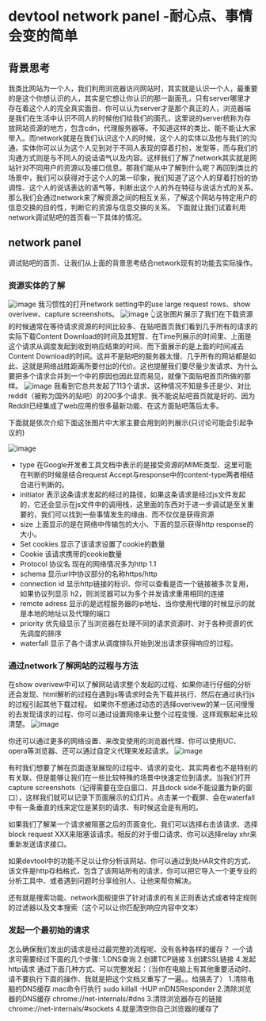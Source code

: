 # devtool network panel -耐心点、事情会变的简单

## 背景思考
我类比网站为一个人，我们利用浏览器访问网站时，其实就是认识一个人，最重要的是这个你想认识的人，其实是它想让你认识的那一副面孔，只有server哪里才存在着这个人的完全真实面目、你可以认为server才是那个真正的人，浏览器端是我们在生活中认识不同人的时候他们给我们的面孔，这里说的server统称为存放网站资源的地方，包含cdn，代理服务器等。不知道这样的类比、能不能让大家带入。而network就是在我们认识这个人的时候，这个人的实体以及他与我们的沟通，实体你可以认为这个人见到对于不同人表现的穿着打扮，发型等，而与我们的沟通方式则是与不同人的说话语气以及内容。这样我们了解了network其实就是网站针对不同用户的资源以及接口信息。那我们能从中了解到什么呢？再回到类比的场景中，我们可以获得对于这个人的第一印象，我们知道了这个人的穿着打扮的协调性、这个人的说话表达的语气等，判断出这个人的外在特征与说话方式的关系。那么我们会通过network来了解资源之间的相互关系，了解这个网站与特定用户的信息交换的目的性，判断它的资源与信息交换的关系。
下面就让我们试着利用network调试贴吧的首页看一下具体的情况。

## network panel
调试贴吧的首页、让我们从上面的背景思考结合network现有的功能去实际操作。
### 资源实体的了解
![image](https://user-images.githubusercontent.com/62834754/132018276-880ed28a-004b-4f1c-9b5d-8f17f9bed610.png)
我习惯性的打开network setting中的use large request rows、show overivew、capture screenshots。
![image](https://user-images.githubusercontent.com/62834754/132020712-1a34fdc6-bcd1-428f-9a53-524df7f37e16.png)
👆这张图片展示了我们在下载资源的时候通常在等待请求资源的时间比较多、在贴吧首页我们看到几乎所有的请求的实际下载Content Download的时间及其短暂、在Time列展示的时间里、上面是这个请求从调度发起到收到响应结束的时间、而下面展示的是上面的时间减去Content Download的时间。这并不是贴吧的服务器太慢、几乎所有的网站都是如此、这就是网络战胜距离所要付出的代价。这也提醒我们要尽量少发请求、为什么要把多个请求合并到一个中的原因也因此显而易见，就像下面贴吧首页所做的那样。
![image](https://user-images.githubusercontent.com/62834754/132021970-1493865a-8828-4baa-825c-2a9ac7ee2cce.png)
我看到它总共发起了113个请求、这种情况不知是多还是少、对比reddit（被称为国外的贴吧）的200多个请求、我不能说贴吧首页就是好的、因为Reddit已经集成了web应用的很多最新功能、在这方面贴吧落后太多。

下面就是依次介绍下面这张图片中大家主要会用到的列展示(只讨论可能会引起争议的)

![image](https://user-images.githubusercontent.com/62834754/132024391-54e11307-57b9-403f-9194-c31aaef7e2f6.png)
- type 在Google开发者工具文档中表示的是接受资源的MIME类型、这里可能在判断的时候是结合request Accept与response中的content-type两者相结合进行判断的。
- initiator 表示这条请求发起的经过的路径，如果这条请求是经过js文件发起的，它还会显示在js文件中的调用栈，这里面的东西对于进一步调试是至关重要的，我们可以找到一些事情发生的缘由、而不仅仅是获得资源
- size 上面显示的是在网络中传输包的大小、下面的显示获得http response的大小。
- Set cookies 显示了该请求设置了cookie的数量
- Cookie 该请求携带的cookie数量
- Protocol 协议名 现在的网络情况多为http 1.1 
- schema 显示url中协议部分的名称https/http
- connection id 显示http链接的标识、你可以查看是否一个链接被多次复用，如果协议列显示 h2，则浏览器可以为多个并发请求重用相同的连接
- remote adress 显示的是远程服务器的ip地址、当你使用代理的时候显示的就是本地的地址以及代理的端口
- priority 优先级显示了当浏览器在处理不同的请求资源时、对于各种资源的优先调度的排序
- waterfall 显示了各个请求从调度排队开始到发出请求获得响应的过程。

### 通过network了解网站的过程与方法

在show overivew中可以了解网站请求整个发起的过程、如果你进行仔细的分析还会发现、html解析的过程在遇到js等请求时会先下载并执行、然后在通过执行js的过程引起其他下载过程。
如果你不想通过动态的选择overivew的某一区间慢慢的去发现请求的过程、你可以通过设置网络来让整个过程变慢、这样观察起来比较清楚。
![image](https://user-images.githubusercontent.com/62834754/132079594-a2ce11db-5bda-451b-8fe7-4b2ab6b86dd6.png)

你还可以通过更多的网络设置、来改变使用的浏览器代理、你可以使用UC、opera等浏览器、还可以通过自定义代理来发起请求。
![image](https://user-images.githubusercontent.com/62834754/132079668-e9a9e379-c296-4389-bb06-a67f59116015.png)

有时我们想要了解在页面逐渐展现的过程中、请求的变化、其实两者也不是特别的有关联、但是能够让我们在一些比较特殊的场景中快速定位到请求。当我们打开capture screenshots（记得需要在空白窗口、并且dock side不能设置为新的窗口），这样我们就可以记录下页面展示的幻灯片。点击某一个截屏、会在waterfall中有一条垂直的线来定位是某刻的请求、有时候这会是有用的。

如果我们了解某一个请求被阻塞之后的页面变化、我们可以选择右击该请求、选择block request XXX来阻塞该请求。相反的对于借口请求、你可以选择relay xhr来重新发送请求接口。

如果devtool中的功能不足以让你分析该网站、你可以通过到处HAR文件的方式、该文件是http存档格式，包含了该网站所有的请求，你可以把它导入一个更专业的分析工具中、或者遇到问题时分享给别人、让他来帮你解决。

还有就是搜索功能、network面板提供了针对请求的有关正则表达式或者特定规则的过滤器以及文本搜索（这个可以让你匹配到响应内容中文本）

### 发起一个最初始的请求

怎么确保我们发出的请求是经过最完整的流程呢、没有各种各样的缓存？
一个请求可需要经过下面的几个步骤:
1.DNS查询
2.创建TCP链接
3.创建SSL链接
4.发起http请求
通过下面几种方式、可以完整发起：（当你在电脑上有其他重要活动时、请不要执行下面的操作、我就是把这个文档又重写了一遍。。给搞丢了）
1.清除电脑的DNS缓存
mac命令行执行 sudo killall -HUP mDNSResponder
2.清除浏览器的DNS缓存  chrome://net-internals/#dns
3.清除浏览器存在的链接 chrome://net-internals/#sockets
4.就是清空你自己浏览器的缓存了


